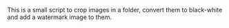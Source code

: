 This is a small script to crop images in a folder, convert them to black-white and add a watermark image to them.
